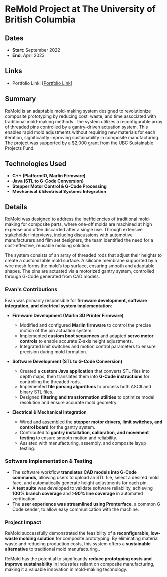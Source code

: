 # ReMold Project at The University of British Columbia

## Dates
- **Start**: September 2022
- **End**: April 2023

## Links
- Portfolio Link: [[Portfolio Link](https://www.evanrichardsonengineering.com/work/remold)]

## Summary
ReMold is an adaptable mold-making system designed to revolutionize composite prototyping by reducing cost, waste, and time associated with traditional mold-making methods. The system utilizes a reconfigurable array of threaded pins controlled by a gantry-driven actuation system. This enables rapid mold adjustments without requiring new materials for each iteration, significantly improving sustainability in composite manufacturing. The project was supported by a $2,000 grant from the UBC Sustainable Projects Fund.

## Technologies Used
- **C++ (PlatformIO, Marlin Firmware)**
- **Java (STL to G-Code Conversion)**
- **Stepper Motor Control & G-Code Processing**
- **Mechanical & Electrical Systems Integration**

## Details
ReMold was designed to address the inefficiencies of traditional mold-making for composite parts, where one-off molds are machined at high expense and often discarded after a single use. Through extensive stakeholder interviews, including discussions with automotive manufacturers and film set designers, the team identified the need for a cost-effective, reusable molding solution.

The system consists of an array of threaded rods that adjust their heights to create a customizable mold surface. A silicone membrane supported by a wire mesh forms the mold’s top surface, ensuring smooth and adaptable shapes. The pins are actuated via a motorized gantry system, controlled through G-Code generated from CAD models.

### **Evan's Contributions**
Evan was primarily responsible for **firmware development, software integration, and electrical system implementation**:
- **Firmware Development (Marlin 3D Printer Firmware)**
  - Modified and configured **Marlin firmware** to control the precise motion of the pin actuation system.
  - Implemented **custom boot sequences** and adapted **servo motor controls** to enable accurate Z-axis height adjustments.
  - Integrated limit switches and motion control parameters to ensure precision during mold formation.

- **Software Development (STL to G-Code Conversion)**
  - Created a **custom Java application** that converts STL files into depth maps, then translates them into **G-Code instructions** for controlling the threaded rods.
  - Implemented **file parsing algorithms** to process both ASCII and binary STL files.
  - Designed **filtering and transformation utilities** to optimize model resolution and ensure accurate mold geometry.

- **Electrical & Mechanical Integration**
  - Wired and assembled the **stepper motor drivers, limit switches, and control board** for the gantry system.
  - Contributed to **gantry installation, calibration, and movement testing** to ensure smooth motion and reliability.
  - Assisted with manufacturing, assembly, and composite layup testing.

### **Software Implementation & Testing**
- The software workflow **translates CAD models into G-Code commands**, allowing users to upload an STL file, select a desired mold face, and automatically generate height adjustments for each pin.
- A **test suite** was developed to validate software reliability, achieving **100% branch coverage** and **>90% line coverage** in automated verification.
- The **user experience was streamlined using Pronterface**, a common G-Code sender, to allow easy communication with the machine.

### **Project Impact**
ReMold successfully demonstrated the feasibility of **a reconfigurable, low-waste molding solution** for composite prototyping. By eliminating material waste and reducing production costs, this system offers a **sustainable alternative** to traditional mold manufacturing..

ReMold has the potential to significantly **reduce prototyping costs and improve sustainability** in industries reliant on composite manufacturing, making it a valuable innovation in mold-making technology.
